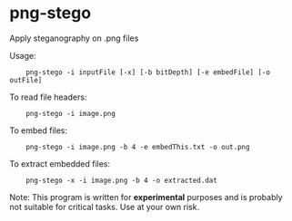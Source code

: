 # png-stego
Apply steganography on .png files


Usage:
```
	png-stego -i inputFile [-x] [-b bitDepth] [-e embedFile] [-o outFile]
```

To read file headers:
```
	png-stego -i image.png
```

To embed files:
```
	png-stego -i image.png -b 4 -e embedThis.txt -o out.png
```

To extract embedded files:
```
	png-stego -x -i image.png -b 4 -o extracted.dat
```

Note: This program is written for **experimental** purposes and is probably not suitable for critical tasks. Use at your own risk.
